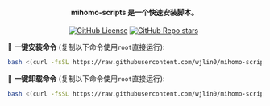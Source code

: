 <h4 align="center">mihomo-scripts 是一个快速安装脚本。</h4>

<p align="center">
<a href="https://github.com/wjlin0/mihomo-scripts"><img alt="GitHub License" src="https://img.shields.io/github/license/wjlin0/mihomo-scripts"></a>
<a href="https://github.com/wjlin0/mihomo-scripts" ><img alt="GitHub Repo stars" src="https://img.shields.io/github/stars/wjlin0/mihomo-scripts"></a>
<a href="https://github.com/wjlin0/mihomo-scripts"><img src="https://img.shields.io/github/last-commit/wjlin0/mihomo-scripts" alt=""></a> 
</p>

📌 **一键安装命令** (复制以下命令使用`root`直接运行):

```bash
bash <(curl -fsSL https://raw.githubusercontent.com/wjlin0/mihomo-scripts/main/install.sh)
```
📌 **一键卸载命令** (复制以下命令使用`root`直接运行):

```bash
bash <(curl -fsSL https://raw.githubusercontent.com/wjlin0/mihomo-scripts/main/unintall.sh)
```
